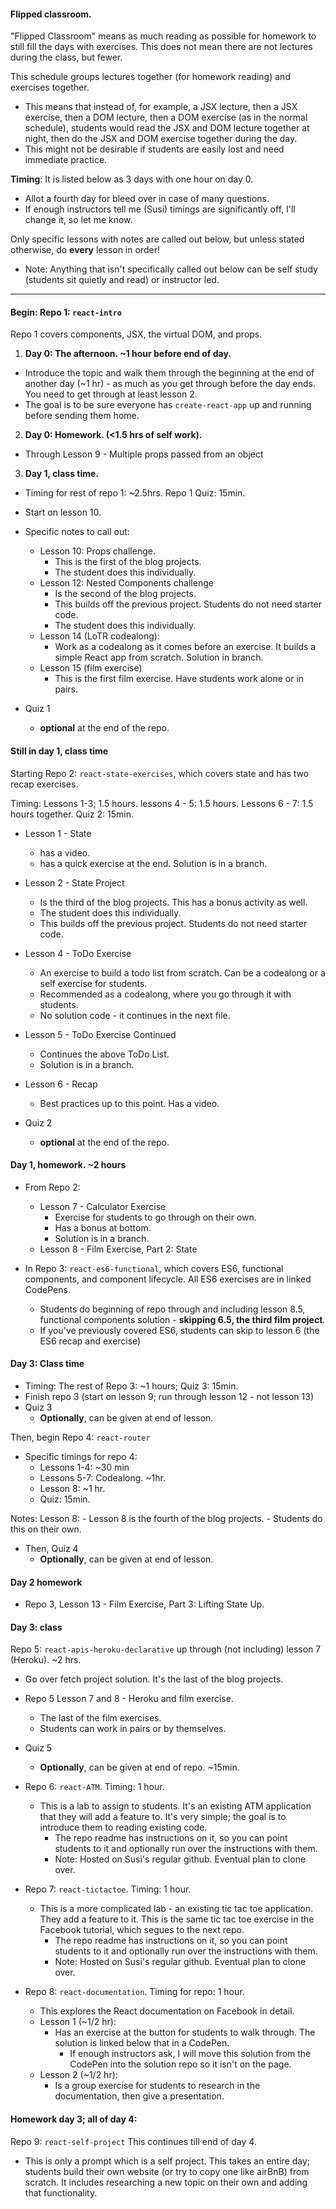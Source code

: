 #### Flipped classroom.

"Flipped Classroom" means as much reading as possible for homework to still fill the days with exercises. This does not mean there are not lectures during the class, but fewer.

This schedule groups lectures together (for homework reading) and exercises together.
  - This means that instead of, for example, a JSX lecture, then a JSX exercise, then a DOM lecture, then a DOM exercise (as in the normal schedule), students would read the JSX and DOM lecture together at night, then do the JSX and DOM exercise together during the day.
  - This might not be desirable if students are easily lost and need immediate practice.

**Timing**: It is listed below as 3 days with one hour on day 0.
  - Allot a fourth day for bleed over in case of many questions.
  - If enough instructors tell me (Susi) timings are significantly off, I'll change it, so let me know.

Only specific lessons with notes are called out below, but unless stated otherwise, do **every** lesson in order!
  - Note: Anything that isn't specifically called out below can be self study (students sit quietly and read) or instructor led.

-----------

#### Begin: Repo 1: `react-intro`
Repo 1 covers components, JSX, the virtual DOM, and props.

1. **Day 0: The afternoon. ~1 hour before end of day.**
  - Introduce the topic and walk them through the beginning at the end of another day (~1 hr) - as much as you get through before the day ends. You need to get through at least lesson 2.
  - The goal is to be sure everyone has `create-react-app` up and running before sending them home.


2. **Day 0: Homework. (<1.5 hrs of self work).**
  - Through Lesson 9 - Multiple props passed from an object


3. **Day 1, class time.**

  - Timing for rest of repo 1: ~2.5hrs. Repo 1 Quiz: 15min.
  - Start on lesson 10.
  - Specific notes to call out:
    - Lesson 10: Props challenge.
      - This is the first of the blog projects.
      - The student does this individually.
    - Lesson 12: Nested Components challenge
      - Is the second of the blog projects.
      - This builds off the previous project. Students do not need starter code.
      - The student does this individually.
    - Lesson 14 (LoTR codealong):
      - Work as a codealong as it comes before an exercise. It builds a simple React app from scratch. Solution in branch.
    - Lesson 15 (film exercise)
      - This is the first film exercise. Have students work alone or in pairs.


  - Quiz 1
    - **optional** at the end of the repo.

#### Still in day 1, class time

Starting Repo 2: `react-state-exercises`, which covers state and has two recap exercises.

Timing: Lessons 1-3; 1.5 hours. lessons 4 - 5: 1.5 hours. Lessons 6 - 7: 1.5 hours together. Quiz 2: 15min.

  - Lesson 1 - State
    - has a video.
    - has a quick exercise at the end. Solution is in a branch.
  - Lesson 2 - State Project
    - Is the third of the blog projects. This has a bonus activity as well.
    - The student does this individually.
    - This builds off the previous project. Students do not need starter code.
  - Lesson 4 - ToDo Exercise
    - An exercise to build a todo list from scratch. Can be a codealong or a self exercise for students.
    - Recommended as a codealong, where you go through it with students.
    - No solution code - it continues in the next file.
  - Lesson 5 - ToDo Exercise Continued
    - Continues the above ToDo List.
    - Solution is in a branch.
  - Lesson 6 - Recap
    - Best practices up to this point. Has a video.

- Quiz 2
  - **optional** at the end of the repo.



#### Day 1, homework. ~2 hours

- From Repo 2:
  - Lesson 7 - Calculator Exercise
    - Exercise for students to go through on their own.
    - Has a bonus at bottom.
    - Solution is in a branch.
  - Lesson 8 - Film Exercise, Part 2: State

- In Repo 3: `react-es6-functional`, which covers ES6, functional components, and component lifecycle. All ES6 exercises are in linked CodePens.   
  - Students do beginning of repo through and including lesson 8.5, functional components solution - **skipping 6.5, the third film project**.
  - If you've previously covered ES6, students can skip to lesson 6 (the ES6 recap and exercise)


#### Day 3: Class time
- Timing: The rest of Repo 3: ~1 hours; Quiz 3: 15min.
- Finish repo 3 (start on lesson 9; run through lesson 12 - not lesson 13)
- Quiz 3
  - **Optionally**, can be given at end of lesson.

Then, begin Repo 4: `react-router`  
- Specific timings for repo 4:  
  - Lessons 1-4: ~30 min
  - Lessons 5-7: Codealong. ~1hr.
  - Lesson 8: ~1 hr.
  - Quiz: 15min.

Notes: Lesson 8:
    - Lesson 8 is the fourth of the blog projects.
    - Students do this on their own.

- Then, Quiz 4
  - **Optionally**, can be given at end of lesson.

#### Day 2 homework

- Repo 3, Lesson 13 - Film Exercise, Part 3: Lifting State Up.


#### Day 3: class

Repo 5: `react-apis-heroku-declarative` up through (not including) lesson 7 (Heroku). ~2 hrs.

- Go over fetch project solution. It's the last of the blog projects.
- Repo 5 Lesson 7 and 8 - Heroku and film exercise.
  - The last of the film exercises.
  - Students can work in pairs or by themselves.
- Quiz 5
  - **Optionally**, can be given at end of repo. ~15min.


- Repo 6: `react-ATM`. Timing: 1 hour.
  - This is a lab to assign to students. It's an existing ATM application that they will add a feature to. It's very simple; the goal is to introduce them to reading existing code.
    - The repo readme has instructions on it, so you can point students to it and optionally run over the instructions with them.
    - Note: Hosted on Susi's regular github. Eventual plan to clone over.

- Repo 7: `react-tictactoe`. Timing: 1 hour.
  - This is a more complicated lab - an existing tic tac toe application. They add a feature to it. This is the same tic tac toe exercise in the Facebook tutorial, which segues to the next repo.
    - The repo readme has instructions on it, so you can point students to it and optionally run over the instructions with them.
    - Note: Hosted on Susi's regular github. Eventual plan to clone over.

- Repo 8: `react-documentation`. Timing for repo: 1 hour.
  - This explores the React documentation on Facebook in detail.
  - Lesson 1 (~1/2 hr):
    - Has an exercise at the button for students to walk through. The solution is linked below that in a CodePen.
      - If enough instructors ask, I will move this solution from the CodePen into the solution repo so it isn't on the page.
  - Lesson 2 (~1/2 hr):
    - Is a group exercise for students to research in the documentation, then give a presentation.



#### Homework day 3; all of day 4:

Repo 9: `react-self-project` This continues till end of day 4.
  - This is only a prompt which is a self project. This takes an entire day; students build their own website (or try to copy one like airBnB) from scratch. It includes researching a new topic on their own and adding that functionality.
